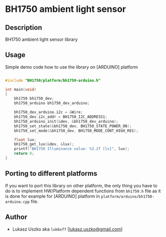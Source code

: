 # BH1750 ambient light sensor

## Description
BH1750 ambient light sensor library

## Usage
Simple demo code how to use the library on [ARDUINO] platform
```cpp

#include "BH1750/platform/bh1750-arduino.h"

int main(void)
{
    bh1750 bh1750_dev;
    bh1750_arduino bh1750_dev_arduino;

    bh1750_dev_arduino.i2c = &Wire;
    bh1750_dev.i2c_addr = BH1750_I2C_ADDRESS1;
    bh1750_arduino_init(&dev, &bh1750_dev_arduino);
    bh1750_set_state(&bh1750_dev, BH1750_STATE_POWER_ON);
    bh1750_set_mode(&bh1750_dev, BH1750_MODE_CONT_HIGH_RES);

    float lux;
    bh1750_get_lux(&dev, &lux);
    printf("BH1750 Illuminance value: %3.2f [lx]", lux);
    return 0;
}
```

## Porting to different platforms
If you want to port this library on other platform, the only thing you have to do is to implement HW/Platform dependent functions from `bh1750.h` file as it is done for example for [ARDUINO] platform in `platform/arduino/bh1750-arduino.cpp` file.


## Author
* Lukasz Uszko aka `luk6xff` [lukasz.uszko@gmail.com]